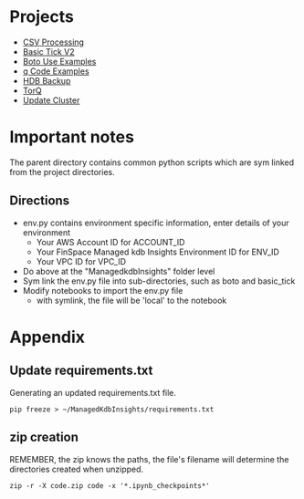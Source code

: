 # Projects
- [CSV Processing](processing_data)
- [Basic Tick V2](basic_tick_V2)
- [Boto Use Examples](boto)
- [q Code Examples](q)
- [HDB Backup](hdb_backup)
- [TorQ](torq)
- [Update Cluster](update_cluster)


# Important notes

The parent directory contains common python scripts which are sym linked from the project directories. 

## Directions
- env.py contains environment specific information, enter details of your environment
  - Your AWS Account ID for ACCOUNT_ID
  - Your FinSpace Managed kdb Insights Environment ID for ENV_ID
  - Your VPC ID for VPC_ID
- Do above at the "ManagedkdbInsights" folder level
- Sym link the env.py file into sub-directories, such as boto and basic_tick
- Modify notebooks to import the env.py file
  - with symlink, the file will be 'local' to the notebook

# Appendix

## Update requirements.txt
Generating an updated requirements.txt file.

```
pip freeze > ~/ManagedKdbInsights/requirements.txt
```

## zip creation
REMEMBER, the zip knows the paths, the file's filename will determine the directories created when unzipped.

```
zip -r -X code.zip code -x '*.ipynb_checkpoints*'
```
